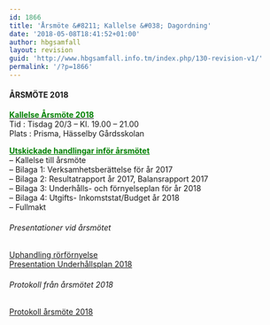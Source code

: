 ```yaml
---
id: 1866
title: 'Årsmöte &#8211; Kallelse &#038; Dagordning'
date: '2018-05-08T18:41:52+01:00'
author: hbgsamfall
layout: revision
guid: 'http://www.hbgsamfall.info.tm/index.php/130-revision-v1/'
permalink: '/?p=1866'
---
```


####  **ÅRSMÖTE 2018**

[**<span style="color: #008000;">Kallelse Årsmöte 2018</span>**](http://www.hbgsamfall.win/wp-content/uploads/2018/03/HGS-Kallelse-till-årsstämma-2018.pdf)  
Tid : Tisdag 20/3 – Kl. 19.00 – 21.00  
Plats : Prisma, Hässelby Gårdsskolan

[<span style="color: #008000;">**<span style="text-decoration: underline;">Utskickade handlingar inför årsmötet</span>**</span>](http://www.hbgsamfall.win/wp-content/uploads/2018/03/Utskickade-handlingar-inför-årsmötet.pdf)  
– Kallelse till årsmöte  
– Bilaga 1: Verksamhetsberättelse för år 2017  
– Bilaga 2: Resultatrapport år 2017, Balansrapport 2017  
– Bilaga 3: Underhålls- och förnyelseplan för år 2018  
– Bilaga 4: Utgifts- Inkomststat/Budget år 2018  
– Fullmakt

###### Presentationer vid årsmötet  
[Uphandling rörförnyelse](http://www.hbgsamfall.win/wp-content/uploads/2018/03/180317-Upphandling-Rörförnyelse-fin.pdf)  
[Presentation Underhållsplan 2018](http://www.hbgsamfall.win/wp-content/uploads/2018/03/Presentation-Underhållsplan-2018.pdf)

###### Protokoll från årsmötet 2018  
[Protokoll årsmöte 2018](http://www.hbgsamfall.win/wp-content/uploads/2018/05/Protokoll-årsmöte-2018.pdf)